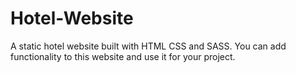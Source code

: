 # Hotel-Website
A static hotel website built with HTML CSS and SASS. You can add functionality to this website and use it for your project.

